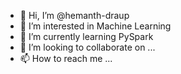- 👋 Hi, I’m @hemanth-draup
- 👀 I’m interested in Machine Learning
- 🌱 I’m currently learning PySpark
- 💞️ I’m looking to collaborate on ...
- 📫 How to reach me ...

<!---
hemanth-draup/hemanth-draup is a ✨ special ✨ repository because its `README.md` (this file) appears on your GitHub profile.
You can click the Preview link to take a look at your changes.
--->
